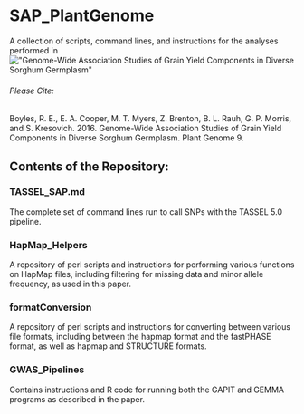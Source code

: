 # SAP_PlantGenome
A collection of scripts, command lines, and instructions for the analyses performed in !["Genome-Wide Association Studies of Grain Yield Components in Diverse Sorghum Germplasm"](https://dl.sciencesocieties.org/publications/tpg/abstracts/9/2/plantgenome2015.09.0091)

###### Please Cite:
Boyles, R. E., E. A. Cooper, M. T. Myers, Z. Brenton, B. L. Rauh, G. P. Morris, and S. Kresovich. 2016. Genome-Wide Association Studies of Grain Yield Components in Diverse Sorghum Germplasm. Plant Genome 9. 

## Contents of the Repository:

### TASSEL_SAP.md
The complete set of command lines run to call SNPs with the TASSEL 5.0 pipeline.

### HapMap_Helpers
A repository of perl scripts and instructions for performing various functions on HapMap files, including filtering for missing data and minor allele frequency, as used in this paper.

### formatConversion
A repository of perl scripts and instructions for converting between various file formats, including between the hapmap format and the fastPHASE format, as well as hapmap and STRUCTURE formats.

### GWAS_Pipelines
Contains instructions and R code for running both the GAPIT and GEMMA programs as described in the paper.
